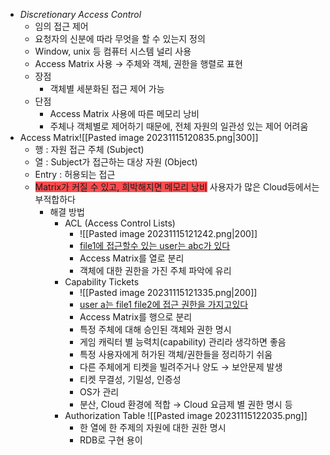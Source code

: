 - *Discretionary Access Control*
	- 임의 접근 제어
	- 요청자의 신분에 따라 무엇을 할 수 있는지 정의
	- Window, unix 등 컴퓨터 시스템 널리 사용
	- Access Matrix 사용 → 주체와 객체, 권한을 행렬로 표현
	- 장점
		- 객체별 세분화된 접근 제어 가능
	- 단점
		- Access Matrix 사용에 따른 메모리 낭비
		- 주체나 객체별로 제어하기 때문에, 전체 자원의 일관성 있는 제어 어려움
- Access Matrix![[Pasted image 20231115120835.png|300]]
	- 행 : 자원 접근 주체 (Subject)
	- 열 : Subject가 접근하는 대상 자원 (Object)
	- Entry : 허용되는 접근
	- <span style="background:#ff4d4f">Matrix가 커질 수 있고, 희박해지면 메모리 낭비</span>
	  사용자가 많은 Cloud등에서는 부적합하다 
	  - 해결 방법 
		  - ACL (Access Control Lists)
			  - ![[Pasted image 20231115121242.png|200]]
			  - <u> file1에 접근할수 있는 user는 abc가 있다</u>
			  - Access Matrix를 열로 분리
			  - 객체에 대한 권한을 가진 주체 파악에 유리
		  - Capability Tickets
			  - ![[Pasted image 20231115121335.png|200]]
			  - <u>user a는 file1 file2에 접근 권한을 가지고있다</u>
			  - Access Matrix를 행으로 분리
			  - 특정 주체에 대해 승인된 객체와 권한 명시
			  - 게임 캐릭터 별 능력치(capability) 관리라 생각하면 좋음
			  - 특정 사용자에게 허가된 객체/권한들을 정리하기 쉬움
			  - 다른 주체에게 티켓을 빌려주거나 양도 → 보안문제 발생
			  - 티켓 무결성, 기밀성, 인증성
			  - OS가 관리
			  - 분산, Cloud 환경에 적합 → Cloud 요금제 별 권한 명시 등
		- Authorization Table
		![[Pasted image 20231115122035.png]]
			- 한 열에 한 주제의 자원에 대한 권한 명시
			- RDB로 구현 용이
	
